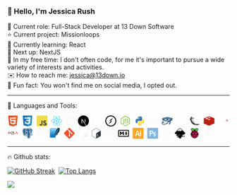 ### :wave: Hello, I'm Jessica Rush

:bust_in_silhouette: Current role: Full-Stack Developer at 13 Down Software  
:star: Current project: Missionloops  
:seedling: Currently learning: React  
:round_pushpin: Next up: NextJS  
:space_invader: In my free time: I don't often code, for me it's important to pursue a wide variety of interests and activities.  
:envelope: How to reach me: jessica@13down.io  
:orange_book: Fun fact: You won't find me on social media, I opted out.  

-----

:wrench: Languages and Tools:

<div>
  <img src="icons/html5-original.svg" title="HTML5" alt="HTML" width="25" height="25"/>&nbsp;
  <img src="icons/css3-original.svg" title="CSS3" alt="CSS" width="25" height="25"/>&nbsp;
  <img src="icons/javascript-original.svg" title="JavaScript" alt="JavaScript" width="25" height="25"/>&nbsp;
  <img src="icons/react-original.svg" title="React" alt="React" width="25" height="25"/>&nbsp;
  <img src="icons/nextjs-original-dark.svg#gh-dark-mode-only" title="NextJS" alt="NextJS" width="25" height="25"/>
  <img src="icons/nextjs-original.svg#gh-light-mode-only" title="NextJS" alt="NextJS" width="25" height="25"/>&nbsp;
  <img src="icons/socketio-original-dark.svg#gh-dark-mode-only" title="socket.io" alt="socket.io" width="25" height="25"/>
  <img src="icons/socketio-original.svg#gh-light-mode-only" title="socket.io" alt="socket.io" width="25" height="25"/>&nbsp;
  <img src="icons/nodejs-original.svg" title="NodeJS" alt="NodeJS" width="25" height="25"/>&nbsp;
  <img src="icons/python-original.svg" title="Python" alt="Python" width="25" height="25"/>&nbsp;
  <img src="icons/sphinx-custom-dark.svg#gh-dark-mode-only" title="Sphinx" alt="Sphinx" width="25" height="25"/>
  <img src="icons/sphinx-custom.svg#gh-light-mode-only" title="Sphinx" alt="Sphinx" width="25" height="25"/>&nbsp;
  <img src="icons/flask-original-dark.svg#gh-dark-mode-only" title="Flask" alt="Flask" width="25" height="25"/>
  <img src="icons/flask-original.svg#gh-light-mode-only" title="Flask" alt="Flask" width="25" height="25"/>&nbsp;
  <img src="icons/redis-original.svg" title="Redis" alt="Redis" width="25" height="25"/>&nbsp;
  <img src="icons/sqlalchemy-original-dark.svg#gh-dark-mode-only" title="SQLAlchemy" alt="SQLAlchemy" width="25" height="25"/>
  <img src="icons/sqlalchemy-original.svg#gh-light-mode-only" title="SQLAlchemy" alt="SQLAlchemy" width="25" height="25"/>&nbsp;
  <img src="icons/postgresql-plain.svg" title="Postgresql" alt="Postgresql" width="25" height="25"/>&nbsp;
  <img src="icons/sqlite-plain-dark.svg#gh-dark-mode-only" title="Sqlite" alt="Sqlite" width="25" height="25"/>
  <img src="icons/sqlite-original.svg#gh-light-mode-only" title="Sqlite" alt="Sqlite" width="25" height="25"/>&nbsp;
  <img src="icons/git-original.svg" title="Git" alt="Git" width="25" height="25"/>&nbsp;
  <img src="icons/bash-original-dark.svg#gh-dark-mode-only" title="Bash" alt="Bash" width="25" height="25"/>
  <img src="icons/bash-original.svg#gh-light-mode-only" title="Bash" alt="Bash" width="25" height="25"/>&nbsp;
  <img src="icons/markdown-original-dark.svg#gh-dark-mode-only" title="Markdown" alt="Markdown" width="25" height="25"/>
  <img src="icons/markdown-original.svg#gh-light-mode-only" title="Markdown" alt="Markdown" width="25" height="25"/>&nbsp;
  <img src="icons/illustrator-plain.svg" title="Illustrator" alt="Illustrator" width="25" height="25"/>&nbsp;
  <img src="icons/photoshop-plain.svg" title="Photoshop" alt="Photoshop" width="25" height="25"/>&nbsp;
  <img src="icons/inkscape-plain-dark.svg#gh-dark-mode-only" title="Inkscape" alt="Inkscape" width="25" height="25"/>
  <img src="icons/inkscape-plain.svg#gh-light-mode-only" title="Inkscape" alt="Inkscape" width="25" height="25"/>&nbsp;
  <img src="icons/raspberrypi-original.svg" title="RaspberryPi" alt="RaspberryPi" width="25" height="25"/>&nbsp;
</div>

-----

:fire: Github stats:

<!-- https://github.com/DenverCoder1/github-readme-streak-stats --> 
[![GitHub Streak](http://github-readme-streak-stats.herokuapp.com?user=jessicarush&theme=dark&background=22272E&border=444c56&ring=00CED1)](https://git.io/streak-stats) <!-- https://github.com/anuraghazra/github-readme-stats --> &nbsp;[![Top Langs](https://github-readme-stats.vercel.app/api/top-langs/?username=jessicarush&layout=compact&langs_count=4&theme=dark&bg_color=22272E&border_color=444c56)](https://github.com/anuraghazra/github-readme-stats)  

<!-- https://github.com/antonkomarev/github-profile-views-counter -->
![](https://komarev.com/ghpvc/?username=jessicarush&color=00CED1)
